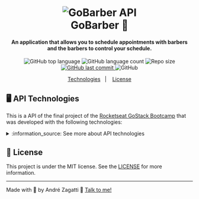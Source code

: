 <h1 align="center">
    <img alt="GoBarber API" src="https://res.cloudinary.com/zagatti/image/upload/v1583093721/readme/gobarber-logo_mtbabd.png" />
    <br>
    GoBarber 💈 
</h1>

<h4 align="center">
  An application that allows you to schedule appointments with barbers and the barbers to control your schedule.
</h4>
<p align="center">
  <img alt="GitHub top language" src="https://img.shields.io/github/languages/top/azagatti/gobarber?color=%23FCD12A&style=plastic">
  
  <img alt="GitHub language count" src="https://img.shields.io/github/languages/count/AZagatti/GoBarber?style=plastic">

  <img alt="Repo size" src="https://img.shields.io/github/repo-size/AZagatti/GoBarber?style=plastic">

  
  <a href="https://github.com/AZagatti/GoBarber/commits/master">
    <img alt="GitHub last commit" src="https://img.shields.io/github/last-commit/AZagatti/GoBarber/master?style=plastic">
  </a>
  
  <img alt="GitHub" src="https://img.shields.io/github/license/AZagatti/GoBarber?style=plastic">   
</p>

<p align="center">
  <a href="#🖥-api-technologies">Technologies</a>&nbsp;&nbsp;&nbsp;|&nbsp;&nbsp;&nbsp;
  <a href="#memo-license">License</a>
</p>

## 🖥 API Technologies

This is a API of the final project of the [Rocketseat GoStack Bootcamp](https://rocketseat.com.br/bootcamp) that was developed with the following technologies:

<details>
  <summary>:information_source:  See more about API technologies</summary>

-  [Bcrypt](https://www.npmjs.com/package/bcrypt)
-  [Bee Queue](https://www.npmjs.com/package/bcrypt)
-  [date-fns](https://date-fns.org/)
-  [Docker](https://www.docker.com/docker-community)
-  [DotEnv](https://www.npmjs.com/package/dotenv)
-  [Express](https://expressjs.com/)
-  [JWT](https://jwt.io/)
-  [MongoDB](https://www.mongodb.com/)
-  [Mongoose](https://mongoosejs.com/)
-  [Multer](https://github.com/expressjs/multer)
-  [Node.js](https://nodejs.org/)
-  [Nodemailer](https://nodemailer.com/about/)
-  [nodemon](https://nodemon.io/)
-  [node-postgres](https://www.npmjs.com/package/pg)
-  [PostgreSQL](https://www.postgresql.org/)
-  [Redis](https://redis.io/)
-  [Sentry](https://sentry.io/)
-  [Sequelize](http://docs.sequelizejs.com/)
-  [Sucrase](https://github.com/alangpierce/sucrase)
-  [Visual Studio Code](https://code.visualstudio.com/) with [ESLint](https://marketplace.visualstudio.com/items?itemName=dbaeumer.vscode-eslint) and [Prettier](https://marketplace.visualstudio.com/items?itemName=esbenp.prettier-vscode)
-  [Youch](https://www.npmjs.com/package/youch)
-  [Yup](https://www.npmjs.com/package/yup)
  
</details>

## 📝  License
This project is under the MIT license. See the [LICENSE](https://github.com/AZagatti/GoBarber/blob/master/LICENSE) for more information.

---

Made with 💟  by André Zagatti 👋  [Talk to me!](https://www.linkedin.com/in/andr%C3%A9-luis-zagatti-adorna/)
